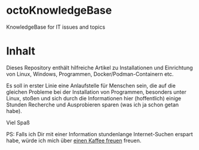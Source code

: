 # octoKnowledgeBase
KnowledgeBase for IT issues and topics

# Inhalt
Dieses Repository enthält hilfreiche Artikel zu Installationen und Einrichtung von Linux, Windows, Programmen, Docker/Podman-Containern etc.

Es soll in erster Linie eine Anlaufstelle für Menschen sein, die auf die gleichen Probleme bei der Installation von Programmen, besonders unter Linux, stoßen und sich durch die Informationen hier (hoffentlich) einige Stunden Recherche und Ausprobieren sparen (was ich ja schon getan habe).

Viel Spaß

PS:
Falls ich Dir mit einer Information stundenlange Internet-Suchen erspart habe, würde ich mich über [einen Kaffee freuen](https://buymeacoffee.com/octank) freuen.

